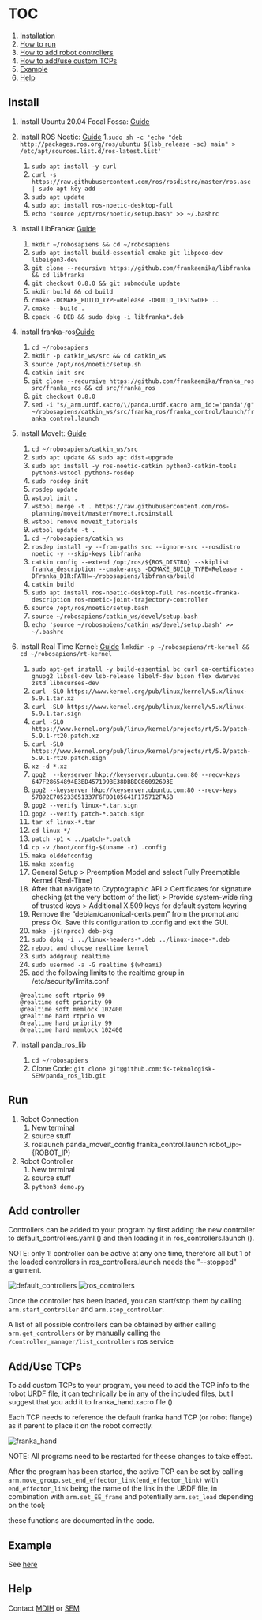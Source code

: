 
# TOC
1. [Installation](#install)
1. [How to run](#run)
1. [How to add robot controllers](#add-controller)
1. [How to add/use custom TCPs](#adduse-tcps)
1. [Example](#example)
1. [Help](#help)

## Install
1. Install Ubuntu 20.04 Focal Fossa: [Guide](https://ubuntu.com/tutorials/install-ubuntu-desktop)
1. Install ROS Noetic: [Guide](https://wiki.ros.org/noetic/Installation/Ubuntu)
    1.```sudo sh -c 'echo "deb http://packages.ros.org/ros/ubuntu $(lsb_release -sc) main" > /etc/apt/sources.list.d/ros-latest.list'```
    1. ```sudo apt install -y curl```
    1. ```curl -s https://raw.githubusercontent.com/ros/rosdistro/master/ros.asc | sudo apt-key add -```
    1. ```sudo apt update```
    1. ```sudo apt install ros-noetic-desktop-full```
    1. ```echo "source /opt/ros/noetic/setup.bash" >> ~/.bashrc```
1. Install LibFranka: [Guide](https://frankaemika.github.io/docs/installation_linux.html#building-libfranka)
    1. ```mkdir ~/robosapiens && cd ~/robosapiens```
    1. ```sudo apt install build-essential cmake git libpoco-dev libeigen3-dev```
    1. ```git clone --recursive https://github.com/frankaemika/libfranka && cd libfranka```
    1. ```git checkout 0.8.0 && git submodule update```
    1. ```mkdir build && cd build```
    1. ```cmake -DCMAKE_BUILD_TYPE=Release -DBUILD_TESTS=OFF ..```
    1. ```cmake --build .```
    1. ```cpack -G DEB && sudo dpkg -i libfranka*.deb```

1. Install franka-ros[Guide](https://frankaemika.github.io/docs/installation_linux.html#building-the-ros-packages)
    1. ```cd ~/robosapiens```
    1. ```mkdir -p catkin_ws/src && cd catkin_ws```
    1. ```source /opt/ros/noetic/setup.sh```
    1. ```catkin init src```
    1. ```git clone --recursive https://github.com/frankaemika/franka_ros src/franka_ros && cd src/franka_ros```
    1. ```git checkout 0.8.0```
    1. ```sed -i "s/_arm.urdf.xacro/\/panda.urdf.xacro arm_id:='panda'/g" ~/robosapiens/catkin_ws/src/franka_ros/franka_control/launch/franka_control.launch```
    <!-- 1. ```catkin_make -DCMAKE_BUILD_TYPE=Release -DFranka_DIR:PATH=~/robosapiens/libfranka/build``` -->

1. Install MoveIt: [Guide](https://ros-planning.github.io/moveit_tutorials/doc/getting_started/getting_started.html)
    1. ```cd ~/robosapiens/catkin_ws/src```
    1. ```sudo apt update && sudo apt dist-upgrade```
    1. ```sudo apt install -y ros-noetic-catkin python3-catkin-tools python3-wstool python3-rosdep```
    1. ```sudo rosdep init```
    1. ```rosdep update```
    1. ```wstool init .```
    1. ```wstool merge -t . https://raw.githubusercontent.com/ros-planning/moveit/master/moveit.rosinstall```
    1. ```wstool remove moveit_tutorials```
    1. ```wstool update -t .```
    <!-- 1. ```git clone https://github.com/ros-planning/panda_moveit_config.git -b noetic-devel``` -->
    1. ```cd ~/robosapiens/catkin_ws```
    1. ```rosdep install -y --from-paths src --ignore-src --rosdistro noetic -y --skip-keys libfranka```
    1. ```catkin config --extend /opt/ros/${ROS_DISTRO} --skiplist franka_description --cmake-args -DCMAKE_BUILD_TYPE=Release -DFranka_DIR:PATH=~/robosapiens/libfranka/build```
    1. ```catkin build```
    1. ```sudo apt install ros-noetic-desktop-full ros-noetic-franka-description ros-noetic-joint-trajectory-controller```
    1. ```source /opt/ros/noetic/setup.bash```
    1. ```source ~/robosapiens/catkin_ws/devel/setup.bash```
    1. ```echo 'source ~/robosapiens/catkin_ws/devel/setup.bash' >> ~/.bashrc```

1. Install Real Time Kernel: [Guide](https://frankaemika.github.io/docs/installation_linux.html#setting-up-the-real-time-kernel)
    1.```mkdir -p ~/robosapiens/rt-kernel && cd ~/robosapiens/rt-kernel``` 
    1. ```sudo apt-get install -y build-essential bc curl ca-certificates gnupg2 libssl-dev lsb-release libelf-dev bison flex dwarves zstd libncurses-dev```
    1. ```curl -SLO https://www.kernel.org/pub/linux/kernel/v5.x/linux-5.9.1.tar.xz```
    1. ```curl -SLO https://www.kernel.org/pub/linux/kernel/v5.x/linux-5.9.1.tar.sign```
    1. ```curl -SLO https://www.kernel.org/pub/linux/kernel/projects/rt/5.9/patch-5.9.1-rt20.patch.xz```
    1. ```curl -SLO https://www.kernel.org/pub/linux/kernel/projects/rt/5.9/patch-5.9.1-rt20.patch.sign```
    1. ```xz -d *.xz```
    1. ```gpg2  --keyserver hkp://keyserver.ubuntu.com:80 --recv-keys 647F28654894E3BD457199BE38DBBDC86092693E```
    1. ```gpg2 --keyserver hkp://keyserver.ubuntu.com:80 --recv-keys 57892E705233051337F6FDD105641F175712FA5B```
    1. ```gpg2 --verify linux-*.tar.sign```
    1. ```gpg2 --verify patch-*.patch.sign```
    1. ```tar xf linux-*.tar```
    1. ```cd linux-*/```
    1. ```patch -p1 < ../patch-*.patch```
    1. ```cp -v /boot/config-$(uname -r) .config```
    1. ```make olddefconfig```
    1. ```make xconfig```
    1. General Setup > Preemption Model and select Fully Preemptible Kernel (Real-Time)
    1. After that navigate to Cryptographic API > Certificates for signature checking (at the very bottom of the list) > Provide system-wide ring of trusted keys > Additional X.509 keys for default system keyring
    1. Remove the “debian/canonical-certs.pem” from the prompt and press Ok. Save this configuration to .config and exit the GUI.
    1. ```make -j$(nproc) deb-pkg```
    1. ```sudo dpkg -i ../linux-headers-*.deb ../linux-image-*.deb```
    1. ```reboot and choose realtime kernel```
    1. ```sudo addgroup realtime```
    1. ```sudo usermod -a -G realtime $(whoami)```
    1. add the following limits to the realtime group in /etc/security/limits.conf
    ```
    @realtime soft rtprio 99
    @realtime soft priority 99
    @realtime soft memlock 102400
    @realtime hard rtprio 99
    @realtime hard priority 99
    @realtime hard memlock 102400
    ```

1. Install panda_ros_lib
    1. ```cd ~/robosapiens```
    1. Clone Code: ```git clone git@github.com:dk-teknologisk-SEM/panda_ros_lib.git```

## Run
1. Robot Connection
    1. New terminal
    1. source stuff
    1. roslaunch panda_moveit_config franka_control.launch robot_ip:={ROBOT_IP}
1. Robot Controller
    1. New terminal
    1. source stuff
    1. ```python3 demo.py```



## Add controller
Controllers can be added to your program by first adding the new controller to default_controllers.yaml () and then loading it in ros_controllers.launch ().

NOTE: only 1! controller can be active at any one time, therefore all but 1 of the loaded controllers in ros_controllers.launch needs the "--stopped" argument.

![default_controllers](/img/default_controllers.png)
![ros_controllers](/img/ros_controllers.png)

Once the controller has been loaded, you can start/stop them by calling ```arm.start_controller``` and ```arm.stop_controller```.

A list of all possible controllers can be obtained by either calling ```arm.get_controllers``` or by manually calling the ```/controller_manager/list_controllers``` ros service

## Add/Use TCPs
To add custom TCPs to your program, you need to add the TCP info to the robot URDF file, it can technically be in any of the included files, but I suggest that you add it to franka_hand.xacro file () 

Each TCP needs to reference the default franka hand TCP (or robot flange) as it parent to place it on the robot correctly.

![franka_hand](/img/franka_hand.png)

NOTE: All programs need to be restarted for theese changes to take effect.

After the program has been started, the active TCP can be set by calling ```arm.move_group.set_end_effector_link(end_effector_link)``` with ```end_effector_link``` being the name of the link in the URDF file, in combination with ```arm.set_EE_frame``` and potentially ```arm.set_load``` depending on the tool;

these functions are documented in the code.

## Example
See [here](https://github.com/dk-teknologisk-SEM/RB24-robosapiens)

## Help
Contact [MDIH](https://github.com/dk-teknologisk-mdih) or [SEM](https://github.com/dk-teknologisk-sem)